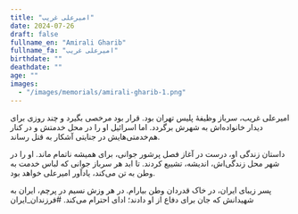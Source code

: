 ```yaml
---
title: "امیرعلی غریب"
date: 2024-07-26
draft: false
fullname_en: "Amirali Gharib"
fullname_fa: "امیرعلی غریب"
birthdate: ""
deathdate: ""
age: ""
images:
  - "/images/memorials/amirali-gharib-1.png"
---
```


امیرعلی غریب، سرباز وظیفۀ پلیس تهران بود. قرار بود مرخصی بگیرد و چند روزی برای دیدار خانواده‌اش به شهرش برگردد. اما اسرائیل او را در محل خدمتش و در کنار هم‌خدمتی‌هایش در جنایتی آشکار به قتل رساند. 

داستان زندگی او، درست در آغاز فصل پرشور جوانی، برای همیشه ناتمام ماند. او را در شهر محل زندگی‌اش، اندیشه، تشییع کردند. تا ابد هر سرباز جوانی که لباس خدمت به وطن به تن می‌کند، یادآور امیرعلی خواهد بود. 

پسر زیبای ایران، در خاک قدردان وطن بیارام. در هر وزش نسیم در پرچم، ایران به شهیدانش که جان برای دفاع از او دادند؛ ادای احترام می‌کند. 
#فرزندان_ایران